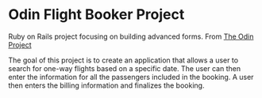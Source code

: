 # Odin Flight Booker Project
Ruby on Rails project focusing on building advanced forms.
From [The Odin Project](https://www.theodinproject.com/courses/ruby-on-rails/lessons/building-advanced-forms?ref=lnav)

The goal of this project is to create an application that allows a user to search for one-way flights based on a specific date. The user can then enter the information for all the passengers included in the booking. A user then enters the billing information and finalizes the booking.